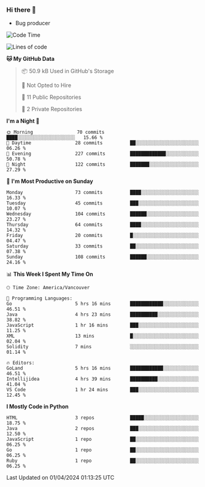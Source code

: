 ### Hi there 👋
* Bug producer


<!--START_SECTION:waka-->
![Code Time](http://img.shields.io/badge/Code%20Time-1%2C195%20hrs%2019%20mins-blue)

![Lines of code](https://img.shields.io/badge/From%20Hello%20World%20I%27ve%20Written-159.4%20thousand%20lines%20of%20code-blue)

**🐱 My GitHub Data** 

> 📦 50.9 kB Used in GitHub's Storage 
 > 
> 🚫 Not Opted to Hire
 > 
> 📜 11 Public Repositories 
 > 
> 🔑 2 Private Repositories 
 > 
**I'm a Night 🦉** 

```text
🌞 Morning                70 commits          ████░░░░░░░░░░░░░░░░░░░░░   15.66 % 
🌆 Daytime                28 commits          ██░░░░░░░░░░░░░░░░░░░░░░░   06.26 % 
🌃 Evening                227 commits         █████████████░░░░░░░░░░░░   50.78 % 
🌙 Night                  122 commits         ███████░░░░░░░░░░░░░░░░░░   27.29 % 
```
📅 **I'm Most Productive on Sunday** 

```text
Monday                   73 commits          ████░░░░░░░░░░░░░░░░░░░░░   16.33 % 
Tuesday                  45 commits          ███░░░░░░░░░░░░░░░░░░░░░░   10.07 % 
Wednesday                104 commits         ██████░░░░░░░░░░░░░░░░░░░   23.27 % 
Thursday                 64 commits          ████░░░░░░░░░░░░░░░░░░░░░   14.32 % 
Friday                   20 commits          █░░░░░░░░░░░░░░░░░░░░░░░░   04.47 % 
Saturday                 33 commits          ██░░░░░░░░░░░░░░░░░░░░░░░   07.38 % 
Sunday                   108 commits         ██████░░░░░░░░░░░░░░░░░░░   24.16 % 
```


📊 **This Week I Spent My Time On** 

```text
🕑︎ Time Zone: America/Vancouver

💬 Programming Languages: 
Go                       5 hrs 16 mins       ████████████░░░░░░░░░░░░░   46.51 % 
Java                     4 hrs 23 mins       ██████████░░░░░░░░░░░░░░░   38.82 % 
JavaScript               1 hr 16 mins        ███░░░░░░░░░░░░░░░░░░░░░░   11.25 % 
XML                      13 mins             █░░░░░░░░░░░░░░░░░░░░░░░░   02.04 % 
Solidity                 7 mins              ░░░░░░░░░░░░░░░░░░░░░░░░░   01.14 % 

🔥 Editors: 
GoLand                   5 hrs 16 mins       ████████████░░░░░░░░░░░░░   46.51 % 
Intellijidea             4 hrs 39 mins       ██████████░░░░░░░░░░░░░░░   41.04 % 
VS Code                  1 hr 24 mins        ███░░░░░░░░░░░░░░░░░░░░░░   12.45 % 
```

**I Mostly Code in Python** 

```text
HTML                     3 repos             █████░░░░░░░░░░░░░░░░░░░░   18.75 % 
Java                     2 repos             ███░░░░░░░░░░░░░░░░░░░░░░   12.50 % 
JavaScript               1 repo              ██░░░░░░░░░░░░░░░░░░░░░░░   06.25 % 
Go                       1 repo              ██░░░░░░░░░░░░░░░░░░░░░░░   06.25 % 
Ruby                     1 repo              ██░░░░░░░░░░░░░░░░░░░░░░░   06.25 % 
```




 Last Updated on 01/04/2024 01:13:25 UTC
<!--END_SECTION:waka-->
